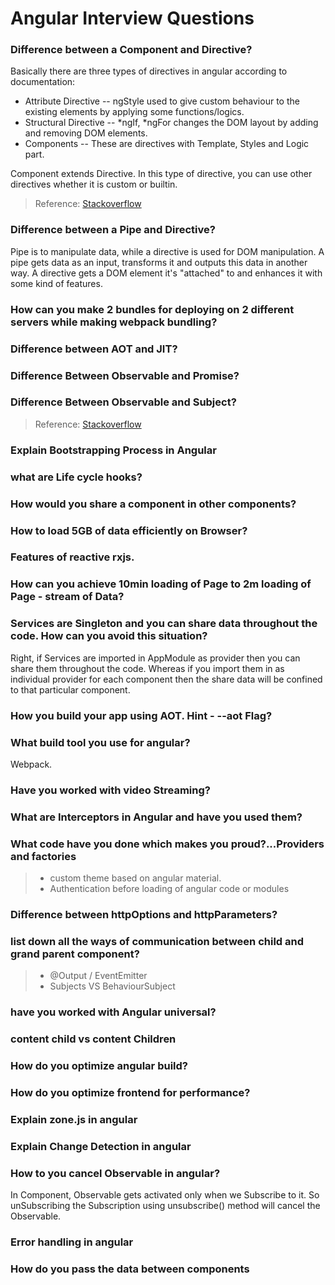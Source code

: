# Angular Interview Questions

### Difference between a Component and Directive?


Basically there are three types of directives in angular according to documentation:
- Attribute Directive -- ngStyle used to give custom behaviour to the existing elements by applying some functions/logics.
- Structural Directive -- *ngIf, *ngFor changes the DOM layout by adding and removing DOM elements. 
- Components -- These are directives with Template, Styles and Logic part. 

Component extends Directive. In this type of directive, you can use other directives whether it is custom or builtin.

> Reference: [Stackoverflow](https://stackoverflow.com/a/34616190)


### Difference between a Pipe and Directive?
Pipe is to manipulate data, while a directive is used for DOM manipulation.
A pipe gets data as an input, transforms it and outputs this data in another way.
A directive gets a DOM element it's "attached" to and enhances it with some kind of features.

### How can you make 2 bundles for deploying on 2 different servers while making webpack bundling?

### Difference between AOT and JIT?

### Difference Between Observable and Promise?

### Difference Between Observable and Subject?
> Reference: [Stackoverflow](https://stackoverflow.com/a/40231605)

### Explain Bootstrapping Process in Angular

### what are Life cycle hooks?

### How would you share a component in other components?

### How to load 5GB of data efficiently on Browser?

### Features of reactive rxjs.

### How can you achieve 10min loading of Page to 2m loading of Page - stream of Data?

### Services are Singleton and you can share data throughout the code. How can you avoid this situation?
Right, if Services are imported in AppModule as provider then you can share them throughout the code. Whereas if you import them in as individual provider for each component then the share data will be confined to that particular component.

### How you build your app using AOT. Hint - --aot Flag?

### What build tool you use for angular?
Webpack.

### Have you worked with video Streaming?


### What are Interceptors in Angular and have you used them?

### What code have you done which makes you proud?...Providers and factories

> - custom theme based on angular material.
> - Authentication before loading of angular code or modules

### Difference between httpOptions and httpParameters?

### list down all the ways of communication between child and grand parent component?

> - @Output / EventEmitter
> - Subjects VS BehaviourSubject

### have you worked with Angular universal?

### content child vs content Children

### How do you optimize angular build?

### How do you optimize frontend for performance?

### Explain zone.js in angular 

### Explain Change Detection in angular 

### How to you cancel Observable in angular?
In Component, Observable gets activated only when we Subscribe to it. So unSubscribing the Subscription using unsubscribe() method will cancel the Observable.

### Error handling in angular


### How do you pass the data between components





